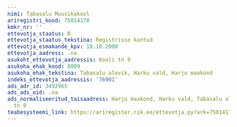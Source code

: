 ```yaml
---
nimi: Tabasalu Muusikakool
ariregistri_kood: 75014178
kmkr_nr: ''
ettevotja_staatus: R
ettevotja_staatus_tekstina: Registrisse kantud
ettevotja_esmakande_kpv: 18.10.2000
ettevotja_aadress: .na
asukoht_ettevotja_aadressis: Kooli tn 9
asukoha_ehak_kood: 8009
asukoha_ehak_tekstina: Tabasalu alevik, Harku vald, Harju maakond
indeks_ettevotja_aadressis: '76901'
ads_adr_id: 3492965
ads_ads_oid: .na
ads_normaliseeritud_taisaadress: Harju maakond, Harku vald, Tabasalu alevik, Kooli
  tn 9
teabesysteemi_link: https://ariregister.rik.ee/ettevotja.py?ark=75014178&ref=rekvisiidid
---
```

